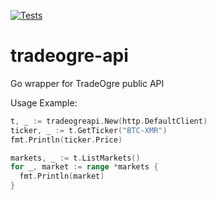 [![Tests](https://github.com/jmjac/tradeogre-api/actions/workflows/tests.yml/badge.svg)](https://github.com/jmjac/tradeogre-api/actions/workflows/tests.yml)
# tradeogre-api

Go wrapper for TradeOgre public API

Usage Example:
```go
t, _ := tradeogreapi.New(http.DefaultClient)
ticker, _ := t.GetTicker("BTC-XMR")    
fmt.Println(ticker.Price)  

markets, _ := t.ListMarkets()
for _, market := range *markets {
  fmt.Println(market)
}    
```
